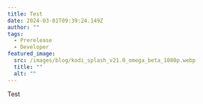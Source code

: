 ```yaml
---
title: Test
date: 2024-03-01T09:39:24.149Z
author: ""
tags:
  - Prerelease
  - Developer
featured_image:
  src: /images/blog/kodi_splash_v21.0_omega_beta_1080p.webp
  title: ""
  alt: ""
---
```

Test